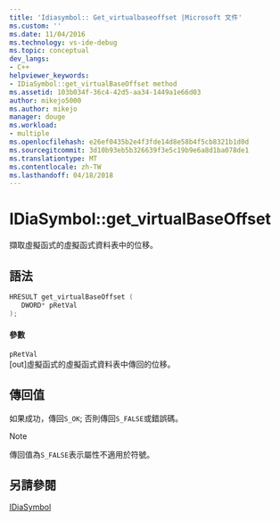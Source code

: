 ```yaml
---
title: 'Idiasymbol:: Get_virtualbaseoffset |Microsoft 文件'
ms.custom: ''
ms.date: 11/04/2016
ms.technology: vs-ide-debug
ms.topic: conceptual
dev_langs:
- C++
helpviewer_keywords:
- IDiaSymbol::get_virtualBaseOffset method
ms.assetid: 103b034f-36c4-42d5-aa34-1449a1e66d03
author: mikejo5000
ms.author: mikejo
manager: douge
ms.workload:
- multiple
ms.openlocfilehash: e26ef0435b2e4f3fde14d8e58b4f5cb8321b1d0d
ms.sourcegitcommit: 3d10b93eb5b326639f3e5c19b9e6a8d1ba078de1
ms.translationtype: MT
ms.contentlocale: zh-TW
ms.lasthandoff: 04/18/2018
---
```

# <a name="idiasymbolgetvirtualbaseoffset"></a>IDiaSymbol::get_virtualBaseOffset
擷取虛擬函式的虛擬函式資料表中的位移。  
  
## <a name="syntax"></a>語法  
  
```C++  
HRESULT get_virtualBaseOffset (   
   DWORD* pRetVal  
);  
```  
  
#### <a name="parameters"></a>參數  
 `pRetVal`  
 [out]虛擬函式的虛擬函式資料表中傳回的位移。  
  
## <a name="return-value"></a>傳回值  
 如果成功，傳回`S_OK`; 否則傳回`S_FALSE`或錯誤碼。  
  
> [!NOTE]
>  傳回值為`S_FALSE`表示屬性不適用於符號。  
  
## <a name="see-also"></a>另請參閱  
 [IDiaSymbol](../../debugger/debug-interface-access/idiasymbol.md)